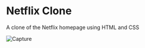 # Netflix Clone
A clone of the Netflix homepage using HTML and CSS

![Capture](https://user-images.githubusercontent.com/79151294/164579399-b30f0370-08a1-4c69-ba26-199db9c586e6.JPG)
